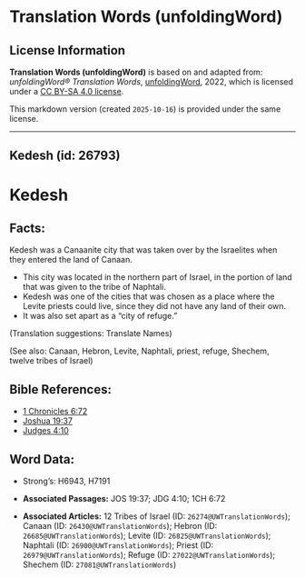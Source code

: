 # Translation Words (unfoldingWord)

## License Information

**Translation Words (unfoldingWord)** is based on and adapted from: _unfoldingWord® Translation Words_, [unfoldingWord](https://unfoldingword.org/utw), 2022, which is licensed under a [CC BY-SA 4.0 license](https://creativecommons.org/licenses/by-sa/4.0/legalcode.en).

This markdown version (created `2025-10-16`) is provided under the same license.



--------------------------------

## Kedesh (id: 26793)

Kedesh
======

Facts:
------

Kedesh was a Canaanite city that was taken over by the Israelites when they entered the land of Canaan.

* This city was located in the northern part of Israel, in the portion of land that was given to the tribe of Naphtali.
* Kedesh was one of the cities that was chosen as a place where the Levite priests could live, since they did not have any land of their own.
* It was also set apart as a “city of refuge.”

(Translation suggestions: Translate Names)

(See also: Canaan, Hebron, Levite, Naphtali, priest, refuge, Shechem, twelve tribes of Israel)

Bible References:
-----------------

* [1 Chronicles 6:72](https://ref.ly/1Chr6:72)
* [Joshua 19:37](https://ref.ly/Josh19:37)
* [Judges 4:10](https://ref.ly/Judg4:10)

Word Data:
----------

* Strong’s: H6943, H7191

* **Associated Passages:** JOS 19:37; JDG 4:10; 1CH 6:72
* **Associated Articles:** 12 Tribes of Israel (ID: `26274@UWTranslationWords`); Canaan (ID: `26430@UWTranslationWords`); Hebron (ID: `26685@UWTranslationWords`); Levite (ID: `26825@UWTranslationWords`); Naphtali (ID: `26900@UWTranslationWords`); Priest (ID: `26979@UWTranslationWords`); Refuge (ID: `27022@UWTranslationWords`); Shechem (ID: `27081@UWTranslationWords`)

